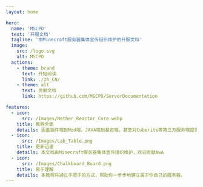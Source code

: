 ```yaml
---
layout: home

hero:
  name: 'MSCPO'
  text: '开服文档'
  tagline: '由Minecraft服务器集体宣传组织维护的开服文档'
  image:
    src: /logo.svg
    alt: MSCPO
  actions:
    - theme: brand
      text: 开始阅读
      link: ./zh_CN/
    - theme: alt
      text: 贡献文档
      link: https://github.com/MSCPO/ServerDocumentation

features:
  - icon:
      src: /Images/Nether_Reactor_Core.webp
    title: 教程全面
    details: 涵盖插件端到Mod端，JAVA端到基岩端，甚至对Cuberite等第三方服务端提供了丰富的内容<br>（注：仍在编写中）
  - icon:
      src: /Images/Lab_Table.png
    title: 更新迅速
    details: 本文档由Minecraft服务器集体宣传组织维护，欢迎贡献AwA
  - icon:
      src: /Images/Chalkboard_Board.png
    title: 易于理解
    details: 本教程将通过手把手的方式，帮助你一步步地建立属于你自己的服务器。
---
```

